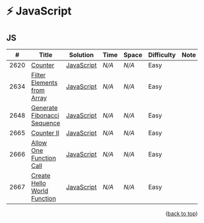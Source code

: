 <a name="readme-top"></a>
<!-- JavaScript Tables -->
# :zap: JavaScript

## JS
|  #  | Title           |  Solution       |  Time           | Space           | Difficulty    | Note          |
|-----|---------------- | --------------- | --------------- | --------------- | ------------- |--------------|
|2620| [Counter](https://leetcode.com/problems/counter) | [JavaScript](./2620-Counter) | *N/A* | *N/A* | Easy ||
|2634| [Filter Elements from Array](https://leetcode.com/problems/filter-elements-from-array/) | [JavaScript](./2634-Filter-Elements-from-Array/) | *N/A* | *N/A* | Easy ||
|2648| [Generate Fibonacci Sequence](https://leetcode.com/problems/generate-fibonacci-sequence/) | [JavaScript](./2648-Generate-Fibonacci-Sequence/) | *N/A* | *N/A* | Easy ||
|2665| [Counter II](https://leetcode.com/problems/counter-ii/) | [JavaScript](./2665-Counter-II/) | *N/A* | *N/A* | Easy ||
|2666| [Allow One Function Call](https://leetcode.com/problems/allow-one-function-call/) | [JavaScript](./2666-Allow-One-Function-Call/) | *N/A* | *N/A* | Easy ||
|2667| [Create Hello World Function](https://leetcode.com/problems/create-hello-world-function/) | [JavaScript](./2667-Create-Hello-World-Function/) | *N/A* | *N/A* | Easy ||

<p align="right">(<a href="#readme-top">back to top</a>)</p>
